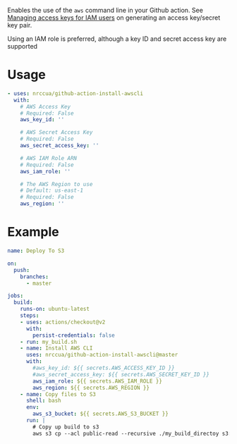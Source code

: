 Enables the use of the `aws` command line in your Github action. See [Managing access keys for IAM users](https://docs.aws.amazon.com/IAM/latest/UserGuide/id_credentials_access-keys.html) on generating an access key/secret key pair.

Using an IAM role is preferred, although a key ID and secret access key are supported

# Usage

<!-- start usage -->
```yaml
- uses: nrccua/github-action-install-awscli
  with:
    # AWS Access Key
    # Required: False
    aws_key_id: ''

    # AWS Secret Access Key
    # Required: False
    aws_secret_access_key: ''

    # AWS IAM Role ARN
    # Required: False
    aws_iam_role: ''

    # The AWS Region to use
    # Default: us-east-1
    # Required: False
    aws_region: ''
```
<!-- end usage -->

# Example

```yaml
name: Deploy To S3

on:
  push:
    branches:
      - master

jobs:
  build:
    runs-on: ubuntu-latest
    steps:
    - uses: actions/checkout@v2
      with:
        persist-credentials: false
    - run: my_build.sh
    - name: Install AWS CLI
      uses: nrccua/github-action-install-awscli@master
      with:
        #aws_key_id: ${{ secrets.AWS_ACCESS_KEY_ID }}
        #aws_secret_access_key: ${{ secrets.AWS_SECRET_KEY_ID }}
        aws_iam_role: ${{ secrets.AWS_IAM_ROLE }}
        aws_region: ${{ secrets.AWS_REGION }}
    - name: Copy files to S3
      shell: bash
      env:
        aws_s3_bucket: ${{ secrets.AWS_S3_BUCKET }}
      run: |
        # Copy up build to s3
        aws s3 cp --acl public-read --recursive ./my_build_directoy s3://$aws_s3_bucket/
```
